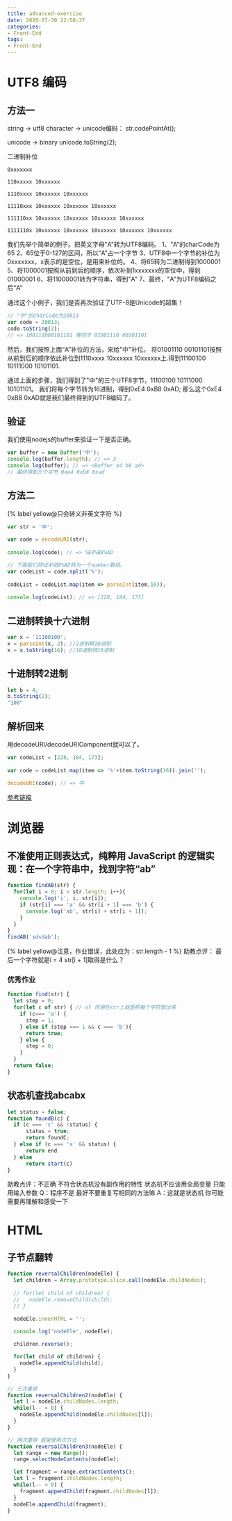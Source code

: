 ```yaml
---
title: advanced-exercise
date: 2020-07-30 22:58:37
categories:
- Front-End
tags:
- Front-End
---
```


# UTF8 编码
## 方法一
string -> utf8
character -> unicode编码：
str.codePointAt();

unicode -> binary
unicode.toString(2);

二进制补位
```
0xxxxxxx

110xxxxx 10xxxxxx

1110xxxx 10xxxxxx 10xxxxxx

11110xxx 10xxxxxx 10xxxxxx 10xxxxxx

111110xx 10xxxxxx 10xxxxxx 10xxxxxx 10xxxxxx

1111110x 10xxxxxx 10xxxxxx 10xxxxxx 10xxxxxx 10xxxxxx
```

我们先举个简单的例子。把英文字母"A"转为UTF8编码。
1、“A”的charCode为65
2、65位于0-127的区间，所以“A”占一个字节
3、UTF8中一个字节的补位为0xxxxxxx，x表示的是空位，是用来补位的。
4、将65转为二进制得到1000001
5、将1000001按照从前到后的顺序，依次补到1xxxxxxx的空位中，得到01000001
6、将11000001转为字符串，得到"A"
7、最终，"A"为UTF8编码之后“A”

通过这个小例子，我们是否再次验证了UTF-8是Unicode的超集！
```js
// "中"的charCode为20013
var code = 20013;
code.toString(2); 
// => 100111000101101 等同于 01001110 00101101
```
然后，我们按照上面“A”补位的方法，来给"中"补位。
将01001110 00101101按照从前到后的顺序依此补位到1110xxxx 10xxxxxx 10xxxxxx上.得到11100100 10111000 10101101.

通过上面的步骤，我们得到了"中"的三个UTF8字节，11100100 10111000 10101101。
我们将每个字节转为16进制，得到0xE4 0xB8 0xAD;
那么这个0xE4 0xB8 0xAD就是我们最终得到的UTF8编码了。

## 验证
我们使用nodejs的buffer来验证一下是否正确。
``` js
var buffer = new Buffer('中'); 
console.log(buffer.length); // => 3
console.log(buffer); // => <Buffer e4 b8 ad>
// 最终得到三个字节 0xe4 0xb8 0xad
```

## 方法二
{% label yellow@只会转义非英文字符 %}
``` js
var str = '中';
 
var code = encodeURI(str);
 
console.log(code); // => %E4%B8%AD

// 下面我们将%E4%B8%AD转为一个number数组。
var codeList = code.split('%');
 
codeList = codeList.map(item => parseInt(item,16));
 
console.log(codeList); // => [228, 184, 173]
```

## 二进制转换十六进制
``` js
var x = '11100100';
x = parseInt(x, 2); //2进制转10进制
x = x.toString(16); //10进制转16进制
```

## 十进制转2进制
``` js
let b = 4;
b.toString(2);
"100"
```

## 解析回来
用decodeURI/decodeURIComponent就可以了。
``` js
var codeList = [228, 184, 173];
 
var code = codeList.map(item => '%'+item.toString(16)).join('');
 
decodeURI(code); // => 中
```
[参考链接](https://blog.csdn.net/themagickeyjianan/article/details/80725606)

# 浏览器
## 不准使用正则表达式，纯粹用 JavaScript 的逻辑实现：在一个字符串中，找到字符“ab”
``` js
function findAB(str) {
  for(let i = 0; i < str.length; i++){
    console.log('i', i, str[i]);
    if (str[i] === 'a' && str[i + 1] === 'b') {
      console.log('ab', str[i] + str[i + 1]);
    }
  }
}
findAB('sdsdab');
```
{% label yellow@注意，作业错误，此处应为：str.length - 1 %}
助教点评：
最后一个字符就是i = 4
str[i + 1]取得是什么？

### 优秀作业
``` js
function find(str) {
  let step = 0;
  for(let c of str) { // of 作用在str上就是把每个字符取出来
    if (c=== 'a') {
      step = 1;
    } else if (step === 1 && c === 'b'){
      return true;
    } else {
      step = 0;
    }
  }
  return false;
}
```

## 状态机查找abcabx
``` js
let status = false;
function foundB(c) {
  if (c === 'c' && !status) {
      status = true;
      return foundC;
  } else if (c === 'x' && status) {
      return end
  } else
      return start(c)
}
```
助教点评：不正确 不符合状态机没有副作用的特性
状态机不应该用全局变量
只能用输入参数
Q：程序不是 最好不要重复写相同的方法嘛
A：这就是状态机 你可能需要再理解和感受一下

# HTML
## 子节点翻转
``` js
function reversalChildren(nodeEle) {
  let children = Array.prototype.slice.call(nodeEle.childNodes);
  
  // for(let child of children) {
  //   nodeEle.removeChild(child);
  // }

  nodeEle.innerHTML = '';

  console.log('nodeEle', nodeEle);
  
  children.reverse();

  for(let child of children) {
    nodeEle.appendChild(child);
  }
}

// 三次重排
function reversalChildren2(nodeEle) {
  let l = nodeEle.childNodes.length;
  while(l-- > 0) {
    nodeEle.appendChild(nodeEle.childNodes[l]);
  }
}

// 两次重排 框架使用次方法
function reversalChildren3(nodeEle) {
  let range = new Range();
  range.selectNodeContents(nodeEle);

  let fragment = range.extractContents();
  let l = fragment.childNodes.length;
  while(l-- > 0) {
    fragment.appendChild(fragment.childNodes[l]);
  }
  nodeEle.appendChild(fragment);
}
```